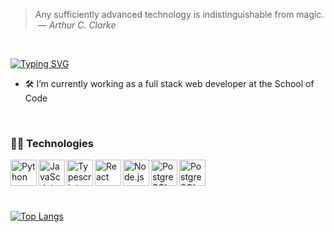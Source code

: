 > Any sufficiently advanced technology is indistinguishable from magic. &nbsp;&mdash; <cite>*Arthur C. Clarke*</cite>
<br>

[![Typing SVG](https://readme-typing-svg.herokuapp.com?font=Lobster&duration=10000&pause=1000&color=228B22&random=false&width=435&lines=Hi%2C+I'm+Doug%2C+full+stack+developer)](https://git.io/typing-svg)
- 🛠️ I’m currently working as a full stack web developer at the School of Code

<br>

### 👨‍💻 Technologies

<a href="https://python.org" target="_blank"><img align="left" alt="Python" height ="42px" src="https://s3.dualstack.us-east-2.amazonaws.com/pythondotorg-assets/media/files/python-logo-only.svg"></a>
<a href="https://developer.mozilla.org/en-US/docs/Web/JavaScript" target="_blank"> <img align="left" alt="JavaScript" height ="42px"  src="https://upload.wikimedia.org/wikipedia/commons/6/6a/JavaScript-logo.png"> </a>
<a href="https://typescriptlang.org/" target="_blank"><img align="left" alt="Typescript" height ="42px" src="https://upload.wikimedia.org/wikipedia/commons/thumb/4/4c/Typescript_logo_2020.svg/512px-Typescript_logo_2020.svg.png?20221110153201"></a>
<a href="https://reactjs.org/" target="_blank"> <img align="left" alt="React" height ="42px" src="https://upload.wikimedia.org/wikipedia/commons/thumb/a/a7/React-icon.svg/512px-React-icon.svg.png"></a>
<a href="https://nodejs.org" target="_blank"><img align="left" alt="Node.js" height ="42px" src="https://upload.wikimedia.org/wikipedia/commons/thumb/d/d9/Node.js_logo.svg/885px-Node.js_logo.svg.png"></a>
<a href="https://www.postgresql.org/" target="_blank"> <img src="https://upload.wikimedia.org/wikipedia/commons/thumb/2/29/Postgresql_elephant.svg/540px-Postgresql_elephant.svg.png" align="left" alt="PostgreSQL" height='42px'/> </a>
<a href="https://www.java.com/en/" target="_blank"> <img src="https://upload.wikimedia.org/wikipedia/en/thumb/3/30/Java_programming_language_logo.svg/800px-Java_programming_language_logo.svg.png" align="left" alt="PostgreSQL" height='42px'/> </a>

<br>
<br>
<br>
<br>

[![Top Langs](https://github-readme-stats.vercel.app/api/top-langs/?username=Dug-F&layout=compact&show_icons=true&theme=tokyonight)](https://github.com/anuraghazra/github-readme-stats)

<br>
<br>




<!--
**Dug-F/Dug-F** is a ✨ _special_ ✨ repository because its `README.md` (this file) appears on your GitHub profile.

Here are some ideas to get you started:

- 🔭 I’m currently working on ...
- 🌱 I’m currently learning ...
- 👯 I’m looking to collaborate on ...
- 🤔 I’m looking for help with ...
- 💬 Ask me about ...
- 📫 How to reach me: ...
- 😄 Pronouns: ...
- ⚡ Fun fact: ...
-->

